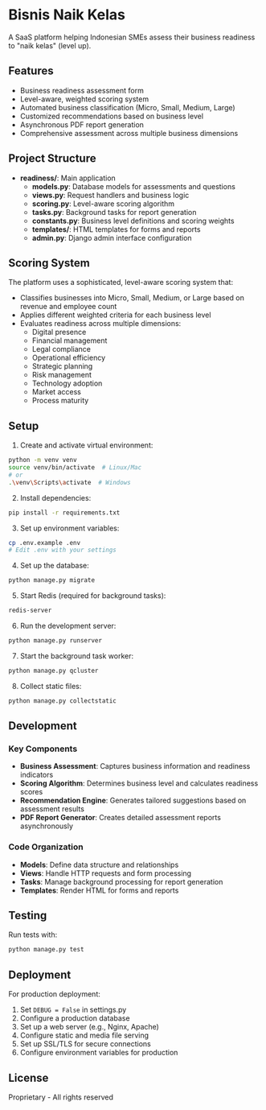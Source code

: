 # Bisnis Naik Kelas

A SaaS platform helping Indonesian SMEs assess their business readiness to "naik kelas" (level up).

## Features

- Business readiness assessment form
- Level-aware, weighted scoring system
- Automated business classification (Micro, Small, Medium, Large)
- Customized recommendations based on business level
- Asynchronous PDF report generation
- Comprehensive assessment across multiple business dimensions

## Project Structure

- **readiness/**: Main application
  - **models.py**: Database models for assessments and questions
  - **views.py**: Request handlers and business logic
  - **scoring.py**: Level-aware scoring algorithm
  - **tasks.py**: Background tasks for report generation
  - **constants.py**: Business level definitions and scoring weights
  - **templates/**: HTML templates for forms and reports
  - **admin.py**: Django admin interface configuration

## Scoring System

The platform uses a sophisticated, level-aware scoring system that:

- Classifies businesses into Micro, Small, Medium, or Large based on revenue and employee count
- Applies different weighted criteria for each business level
- Evaluates readiness across multiple dimensions:
  - Digital presence
  - Financial management
  - Legal compliance
  - Operational efficiency
  - Strategic planning
  - Risk management
  - Technology adoption
  - Market access
  - Process maturity

## Setup

1. Create and activate virtual environment:
```bash
python -m venv venv
source venv/bin/activate  # Linux/Mac
# or
.\venv\Scripts\activate  # Windows
```

2. Install dependencies:
```bash
pip install -r requirements.txt
```

3. Set up environment variables:
```bash
cp .env.example .env
# Edit .env with your settings
```

4. Set up the database:
```bash
python manage.py migrate
```

5. Start Redis (required for background tasks):
```bash
redis-server
```

6. Run the development server:
```bash
python manage.py runserver
```

7. Start the background task worker:
```bash
python manage.py qcluster
```

8. Collect static files:
```bash
python manage.py collectstatic
```

## Development

### Key Components

- **Business Assessment**: Captures business information and readiness indicators
- **Scoring Algorithm**: Determines business level and calculates readiness scores
- **Recommendation Engine**: Generates tailored suggestions based on assessment results
- **PDF Report Generator**: Creates detailed assessment reports asynchronously

### Code Organization

- **Models**: Define data structure and relationships
- **Views**: Handle HTTP requests and form processing
- **Tasks**: Manage background processing for report generation
- **Templates**: Render HTML for forms and reports

## Testing

Run tests with:
```bash
python manage.py test
```

## Deployment

For production deployment:

1. Set `DEBUG = False` in settings.py
2. Configure a production database
3. Set up a web server (e.g., Nginx, Apache)
4. Configure static and media file serving
5. Set up SSL/TLS for secure connections
6. Configure environment variables for production

## License

Proprietary - All rights reserved 